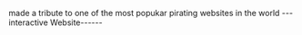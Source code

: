 made a tribute to one of the most popukar pirating websites in the world
---interactive Website------
